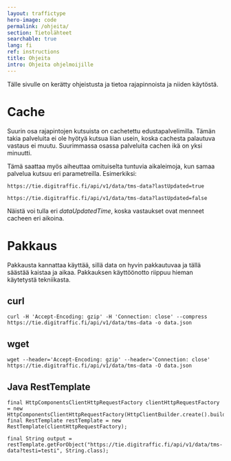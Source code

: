 ```yaml
---
layout: traffictype
hero-image: code
permalink: /ohjeita/
section: Tietolähteet
searchable: true
lang: fi
ref: instructions
title: Ohjeita
intro: Ohjeita ohjelmoijille
---
```


Tälle sivulle on kerätty ohjeistusta ja tietoa rajapinnoista ja niiden käytöstä.

# Cache

Suurin osa rajapintojen kutsuista on cachetettu edustapalvelimilla.  Tämän takia palveluita ei ole hyötyä kutsua liian usein, koska 
cachesta palautuva vastaus ei muutu.  Suurimmassa osassa palveluita cachen ikä on yksi minuutti.

Tämä saattaa myös aiheuttaa omituiselta tuntuvia aikaleimoja, kun samaa palvelua kutsuu eri parametreilla.  Esimerkiksi:

`https://tie.digitraffic.fi/api/v1/data/tms-data?lastUpdated=true`

`https://tie.digitraffic.fi/api/v1/data/tms-data?lastUpdated=false`

Näistä voi tulla eri _dataUpdatedTime_, koska vastaukset ovat menneet cacheen eri aikoina.

# Pakkaus

Pakkausta kannattaa käyttää, sillä data on hyvin pakkautuvaa ja tällä säästää kaistaa ja aikaa. Pakkauksen käyttöönotto riippuu hieman 
käytetystä tekniikasta.  

## curl

```
curl -H 'Accept-Encoding: gzip' -H 'Connection: close' --compress https://tie.digitraffic.fi/api/v1/data/tms-data -o data.json
```

## wget

```
wget --header='Accept-Encoding: gzip' --header='Connection: close' https://tie.digitraffic.fi/api/v1/data/tms-data -O data.json
```

## Java RestTemplate

```
final HttpComponentsClientHttpRequestFactory clientHttpRequestFactory = new HttpComponentsClientHttpRequestFactory(HttpClientBuilder.create().build());
final RestTemplate restTemplate = new RestTemplate(clientHttpRequestFactory);

final String output = restTemplate.getForObject("https://tie.digitraffic.fi/api/v1/data/tms-data?testi=testi", String.class);
```